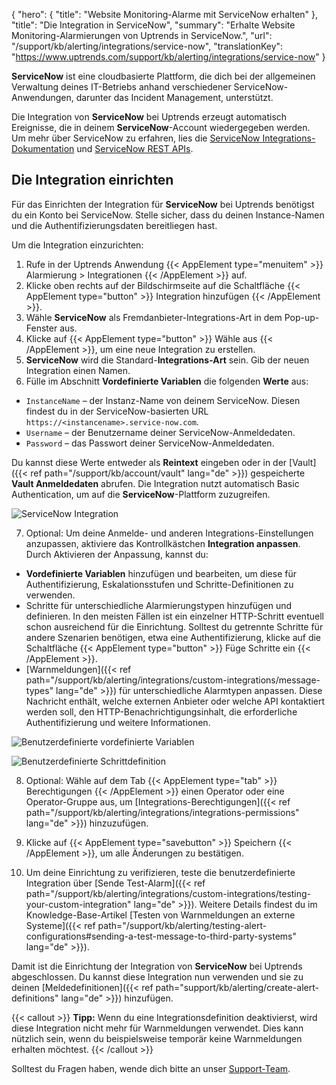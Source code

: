 {
  "hero": {
    "title": "Website Monitoring-Alarme mit ServiceNow erhalten"
  }, 
  "title": "Die Integration in ServiceNow",
  "summary": "Erhalte Website Monitoring-Alarmierungen von Uptrends in ServiceNow.",
  "url": "/support/kb/alerting/integrations/service-now",
  "translationKey": "https://www.uptrends.com/support/kb/alerting/integrations/service-now" 
}

**ServiceNow** ist eine cloudbasierte Plattform, die dich bei der allgemeinen Verwaltung deines IT-Betriebs anhand verschiedener ServiceNow-Anwendungen, darunter das Incident Management, unterstützt.

Die Integration von **ServiceNow** bei Uptrends erzeugt automatisch Ereignisse, die in deinem **ServiceNow**-Account wiedergegeben werden. Um mehr über ServiceNow zu erfahren, lies die [ServiceNow Integrations-Dokumentation](https://www.servicenow.com/docs/bundle/xanadu-platform-administration/page/administer/managing-data/concept/integrations.html) und [ServiceNow REST APIs](https://www.servicenow.com/docs/bundle/xanadu-api-reference/page/integrate/inbound-rest/concept/c_RESTAPI.html).

## Die Integration einrichten

Für das Einrichten der Integration für **ServiceNow** bei Uptrends benötigst du ein Konto bei ServiceNow. Stelle sicher, dass du deinen Instance-Namen und die Authentifizierungsdaten bereitliegen hast.

Um die Integration einzurichten:

1. Rufe in der Uptrends Anwendung {{< AppElement type="menuitem" >}} Alarmierung > Integrationen {{< /AppElement >}} auf.
2. Klicke oben rechts auf der Bildschirmseite auf die Schaltfläche {{< AppElement type="button" >}} Integration hinzufügen {{< /AppElement >}}.
3. Wähle **ServiceNow** als Fremdanbieter-Integrations-Art in dem Pop-up-Fenster aus.
4. Klicke auf {{< AppElement type="button" >}} Wähle aus {{< /AppElement >}}, um eine neue Integration zu erstellen.
5. **ServiceNow** wird die Standard-**Integrations-Art** sein. Gib der neuen Integration einen Namen.
6. Fülle im Abschnitt **Vordefinierte Variablen** die folgenden **Werte** aus:

- `InstanceName` – der Instanz-Name von deinem ServiceNow. Diesen findest du in der ServiceNow-basierten URL `https://<instancename>.service-now.com`.
- `Username` – der Benutzername deiner ServiceNow-Anmeldedaten.
- `Password` – das Passwort deiner ServiceNow-Anmeldedaten.

Du kannst diese Werte entweder als **Reintext** eingeben oder in der [Vault]({{< ref path="/support/kb/account/vault" lang="de" >}}) gespeicherte **Vault Anmeldedaten** abrufen. Die Integration nutzt automatisch Basic Authentication, um auf die **ServiceNow**-Plattform zuzugreifen.

![ServiceNow Integration](/img/content/scr-service-now-integration.min.png)

7. Optional: Um deine Anmelde- und anderen Integrations-Einstellungen anzupassen, aktiviere das Kontrollkästchen **Integration anpassen**. Durch Aktivieren der Anpassung, kannst du:

- **Vordefinierte Variablen** hinzufügen und bearbeiten, um diese für Authentifizierung, Eskalationsstufen und Schritte-Definitionen zu verwenden.
- Schritte für unterschiedliche Alarmierungstypen hinzufügen und definieren. In den meisten Fällen ist ein einzelner HTTP-Schritt eventuell schon ausreichend für die Einrichtung. Solltest du getrennte Schritte für andere Szenarien benötigen, etwa eine Authentifizierung, klicke auf die Schaltfläche {{< AppElement type="button" >}} Füge Schritte ein {{< /AppElement >}}.
- [Warnmeldungen]({{< ref path="/support/kb/alerting/integrations/custom-integrations/message-types" lang="de" >}}) für unterschiedliche Alarmtypen anpassen. Diese Nachricht enthält, welche externen Anbieter oder welche API kontaktiert werden soll, den HTTP-Benachrichtigungsinhalt, die erforderliche Authentifizierung und weitere Informationen.

![Benutzerdefinierte vordefinierte Variablen](/img/content/scr-service-now-integration-customization.min.png)

![Benutzerdefinierte Schrittdefinition](/img/content/scr-service-now-integration-customization-steps.min.png)

8. Optional: Wähle auf dem Tab {{< AppElement type="tab" >}} Berechtigungen {{< /AppElement >}} einen Operator oder eine Operator-Gruppe aus, um [Integrations-Berechtigungen]({{< ref path="/support/kb/alerting/integrations/integrations-permissions" lang="de" >}}) hinzuzufügen.

9. Klicke auf {{< AppElement type="savebutton" >}} Speichern {{< /AppElement >}}, um alle Änderungen zu bestätigen.

10. Um deine Einrichtung zu verifizieren, teste die benutzerdefinierte Integration über [Sende Test-Alarm]({{< ref path="/support/kb/alerting/integrations/custom-integrations/testing-your-custom-integration" lang="de" >}}). Weitere Details findest du im Knowledge-Base-Artikel [Testen von Warnmeldungen an externe Systeme]({{< ref path="/support/kb/alerting/testing-alert-configurations#sending-a-test-message-to-third-party-systems" lang="de" >}}).

Damit ist die Einrichtung der Integration von **ServiceNow** bei Uptrends abgeschlossen. Du kannst diese Integration nun verwenden und sie zu deinen [Meldedefinitionen]({{< ref path="support/kb/alerting/create-alert-definitions" lang="de" >}}) hinzufügen.

{{< callout >}}
**Tipp:** Wenn du eine Integrationsdefinition deaktivierst, wird diese Integration nicht mehr für Warnmeldungen verwendet. Dies kann nützlich sein, wenn du beispielsweise temporär keine Warnmeldungen erhalten möchtest.
{{< /callout >}}

Solltest du Fragen haben, wende dich bitte an unser [Support-Team](/contact).
